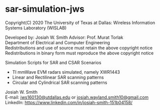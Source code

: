 # sar-simulation-jws
Copyright(C) 2020 The University of Texas at Dallas: Wireless Information Systems Laboratory (WISLAB)

Developed by: Josiah W. Smith
Advisor: Prof. Murat Torlak <br/>
Department of Electrical and Computer Engineering <br/>
Redistributions and use of source must retain the above copyright notice <br/>
Redistributions in binary form must reproduce the above copyright notice <br/>

Simulation Scripts for SAR and CSAR Scenarios
- TI mmWave EVM radars simulated, namely XWR1443
- Linear and Rectilinear SAR scanning patterns
- Circular and Cylindrical SAR scanning patterns

Josiah W. Smith <br/>
E-mail:     jws160130@utdallas.edu or josiah.wayland.smith10@gmail.com <br/>
LinkedIn:   https://www.linkedin.com/in/josiah-smith-151b04158/
